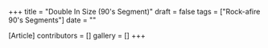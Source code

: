 +++
title = "Double In Size (90's Segment)"
draft = false
tags = ["Rock-afire 90's Segments"]
date = ""

[Article]
contributors = []
gallery = []
+++